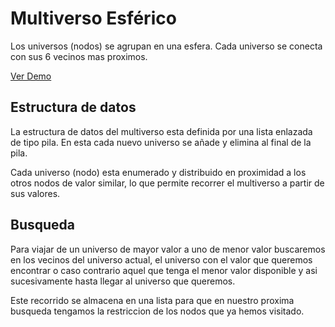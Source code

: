 # Multiverso Esférico

Los universos (nodos) se agrupan en una esfera. Cada universo se conecta con sus 6 vecinos mas proximos.

[Ver Demo](https://vis97c.github.io/multiverso-estructuras/)

## Estructura de datos

La estructura de datos del multiverso esta definida por una lista enlazada de tipo pila. En esta cada nuevo universo se añade y elimina al final de la pila.

Cada universo (nodo) esta enumerado y distribuido en proximidad a los otros nodos de valor similar, lo que permite recorrer el multiverso a partir de sus valores.

## Busqueda

Para viajar de un universo de mayor valor a uno de menor valor buscaremos en los vecinos del universo actual, el universo con el valor que queremos encontrar o caso contrario aquel que tenga el menor valor disponible y asi sucesivamente hasta llegar al universo que queremos.

Este recorrido se almacena en una lista para que en nuestro proxima busqueda tengamos la restriccion de los nodos que ya hemos visitado.
